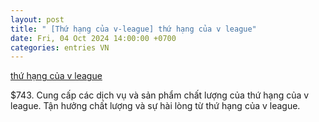 ```yaml
---
layout: post
title: " [Thứ hạng của v-league] thứ hạng của v league"
date: Fri, 04 Oct 2024 14:00:00 +0700
categories: entries VN
---
```

[thứ hạng của v league](https://vasep.com.vn/th%E1%BB%A9_h%E1%BA%A1ng_c%E1%BB%A7a_v-league/)

$743. Cung cấp các dịch vụ và sản phẩm chất lượng của thứ hạng của v league. Tận hưởng chất lượng và sự hài lòng từ thứ hạng của v league.

